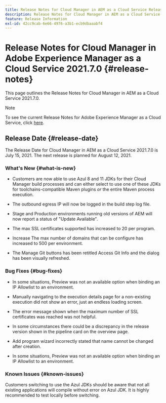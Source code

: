 ```yaml
---
title: Release Notes for Cloud Manager in AEM as a Cloud Service Release 2021.7.0
description: Release Notes for Cloud Manager in AEM as a Cloud Service Release 2021.7.0
feature: Release Information
exl-id: 42cc9cab-6e66-4976-a3b1-ecb9dbaaabf4
---
```

# Release Notes for Cloud Manager in Adobe Experience Manager as a Cloud Service 2021.7.0 {#release-notes}

This page outlines the Release Notes for Cloud Manager in AEM as a Cloud Service 2021.7.0.

>[!NOTE]
>To see the current Release Notes for Adobe Experience Manager as a Cloud Service, click [here](https://experienceleague.adobe.com/docs/experience-manager-cloud-service/release-notes/release-notes/release-notes-current.html).

## Release Date {#release-date}

The Release Date for Cloud Manager in AEM as a Cloud Service 2021.7.0 is July 15, 2021.
The next release is planned for August 12, 2021.

### What's New {#what-is-new}

* Customers are now able to use Azul 8 and 11 JDKs for their Cloud Manager build processes and can either select to use one of these JDKs for toolchains-compatible Maven plugins *or* the entire Maven process execution.

* The outbound egress IP will now be logged in the build step log file. 

* Stage and Production environments running old versions of AEM will now report a status of "Update Available". 

* The max SSL certificates supported has increased to 20 per program.

* Increase The max number of domains that can be configure has increased to 500 per environment.

* The Manage Git buttons has been retitled Access Git Info and the dialog has been visually refreshed.

### Bug Fixes {#bug-fixes}

* In some situations, Preview was not an available option when binding an IP Allowlist to an environment.

* Manually navigating to the execution details page for a non-existing execution did not show an error, just an endless loading screen.

* The error message shown when the maximum number of SSL certificates was reached was not helpful.

* In some circumstances there could be a discrepancy in the release version shown in the pipeline card on the overview page.

* Add program wizard incorrectly stated that name cannot be changed after creation. 

* In some situations, Preview was not an available option when binding an IP Allowlist to an environment.

### Known Issues {#known-issues}

Customers switching to use the Azul JDKs should be aware that not all existing applications will compile without error on Azul JDK. It is highly recommended to test locally before switching.


